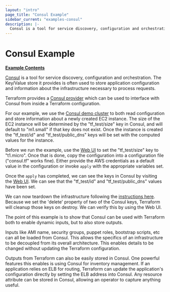 ```yaml
---
layout: "intro"
page_title: "Consul Example"
sidebar_current: "examples-consul"
description: |-
  Consul is a tool for service discovery, configuration and orchestration. The Key/Value store it provides is often used to store application configuration and information about the infrastructure necessary to process requests.
---
```


# Consul Example

[**Example Contents**](https://github.com/hashicorp/terraform/tree/master/examples/consul)

[Consul](http://www.consul.io) is a tool for service discovery, configuration
and orchestration. The Key/Value store it provides is often used to store
application configuration and information about the infrastructure necessary
to process requests.

Terraform provides a [Consul provider](/docs/providers/consul/index.html) which
can be used to interface with Consul from inside a Terraform configuration.

For our example, we use the [Consul demo cluster](http://demo.consul.io)
to both read configuration and store information about a newly created EC2 instance.
The size of the EC2 instance will be determined by the "tf\_test/size" key in Consul,
and will default to "m1.small" if that key does not exist. Once the instance is created
the "tf\_test/id" and "tf\_test/public\_dns" keys will be set with the computed
values for the instance.

Before we run the example, use the [Web UI](http://demo.consul.io/ui/#/nyc1/kv/)
to set the "tf\_test/size" key to "t1.micro". Once that is done,
copy the configuration into a configuration file ("consul.tf" works fine).
Either provide the AWS credentials as a default value in the configuration
or invoke `apply` with the appropriate variables set.

Once the `apply` has completed, we can see the keys in Consul by
visiting the [Web UI](http://demo.consul.io/ui/#/nyc1/kv/). We can see
that the "tf\_test/id" and "tf\_test/public\_dns" values have been
set.

We can now teardown the infrastructure following the
[instructions here](/intro/getting-started/destroy.html). Because
we set the 'delete' property of two of the Consul keys, Terraform
will cleanup those keys on destroy. We can verify this by using
the Web UI.

The point of this example is to show that Consul can be used with
Terraform both to enable dynamic inputs, but to also store outputs.

Inputs like AMI name, security groups, puppet roles, bootstrap scripts,
etc can all be loaded from Consul. This allows the specifics of an
infrastructure to be decoupled from its overall architecture. This enables
details to be changed without updating the Terraform configuration.

Outputs from Terraform can also be easily stored in Consul. One powerful
features this enables is using Consul for inventory management. If an
application relies on ELB for routing, Terraform can update the application's
configuration directly by setting the ELB address into Consul. Any resource
attribute can be stored in Consul, allowing an operator to capture anything
useful.
